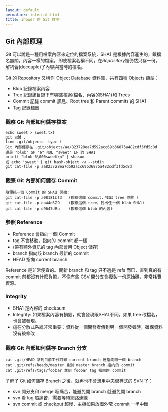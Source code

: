 ```yaml
---
layout: default
permalink: internal.html
title: ihower 的 Git 教室
---
```


## Git 內部原理

Git 可以說是一種用檔案內容來定位的檔案系統，SHA1 是根據內容產生的，跟檔名無關。內容一樣的檔案，即使檔案名稱不同，在*Repository*裡仍然只存一份。解耦合(decouple)了內容與當時的檔名。

Git 的 Repository 又稱作 Object Database 資料庫，共有四種 Objects 類型：
* Blob 記錄檔案內容
* Tree 記錄該目錄下有哪些檔案(檔名、內容的SHA1)和 Trees
* Commit 記錄 commit 訊息、Root tree 和 Parent commits 的 SHA1
* Tag 記錄標籤

### 觀察 Git 內部如何儲存檔案

	echo sweet > sweet.txt	git add .	find .git/objects -type f	Git 內部儲存在 .git/objects/aa/823728ea7d592acc69b36875a482cdf3fd5c8d	這是 "blob" SP "6" NUL "sweet" LF 的 SHA1	printf "blob 6\000sweet\n" | shasum	或 echo 'sweet' | git hash-object -w --stdin	git cat-file -p aa823728ea7d592acc69b36875a482cdf3fd5c8d

### 觀察 Git 內部如何儲存 Commit

	隨便抓一個 Commit 的 SHA1 開始：	git cat-file -p a08181bf3  	(觀察這個 commit，找出 tree 位置 )	git cat-file -p ea44d629  	(觀察這個 tree，找出任一個 blob SHA1)	git cat-file -p d9647d8a  	(觀察這個 blob 的內容)
	
### 參照 Reference

* Reference 會指向一個 Commit* tag 不會移動，指向的 commit 都一樣* (帶有額外資訊的 tag 內部會用 Object 儲存)* branch 指向該 branch 最新的 commit* HEAD 指向 current branch

Reference 是非常便宜的。開新 branch 和 tag 只不過是 refs 而已，直到真的有 commit 前都沒有什麼負擔。不像有些 CSV 開分支會複製一份原始碼，非常耗費資源。
### Integrity
* SHA1 是內容的 checksum * Integrity: 如果檔案內容有損毀，就會發現跟SHA1不同。如果 tree 改檔名，也會被發現。* 這在分散式系統非常重要：資料從一個開發者傳到另一個開發者時，確保資料沒有被修改
### 觀察 Git 內部如何儲存 Branch 分支
	cat .git/HEAD 拿到目前工作目錄 current branch 是指向哪一個 branch	cat .git/refs/heads/master 拿到 master branch 指向的 commit	cat .git/refs/tags/foobar 拿到 foobar tag 指向的 commit
	
了解了 Git 如何儲存 Branch 之後，就再也不會想用中央儲存式的 SVN 了：
* svn 開分支和 merge 超痛苦，能避免開 branch 就避免開 branch* svn 看 log 超痛苦，需要等待網路連線* svn commit 或 checkout 超慢，主機如果放國外常 commit 一半中斷
